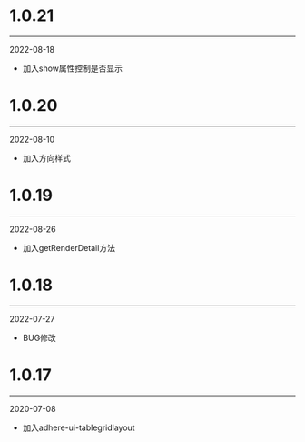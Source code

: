 # 1.0.21

***

2022-08-18

* 加入show属性控制是否显示

# 1.0.20

***

2022-08-10

* 加入方向样式

# 1.0.19

***

2022-08-26

* 加入getRenderDetail方法

# 1.0.18

***

2022-07-27

* BUG修改

# 1.0.17

***

2020-07-08

* 加入adhere-ui-tablegridlayout
